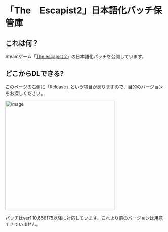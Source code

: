 # 「The　Escapist2」日本語化パッチ保管庫

## これは何？
Steamゲーム「[The escapist 2](https://store.steampowered.com/app/641990/The_Escapists_2/)」の日本語化パッチを公開しています。
## どこからDLできる?
このページの右側に「Release」という項目がありますので、目的のバージョンをお探しください。

<img width="347" alt="image" src="https://user-images.githubusercontent.com/81506948/194628686-361f334d-4fde-4297-a09f-f478a992c48a.png">

パッチはver1.10.666175以降に対応しています。これより前のバージョンは用意できていません。
